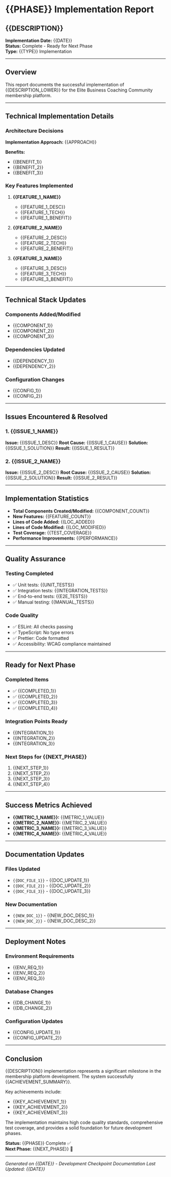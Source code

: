 # {{PHASE}} Implementation Report

## {{DESCRIPTION}}

**Implementation Date:** {{DATE}}  
**Status:** Complete - Ready for Next Phase  
**Type:** {{TYPE}} Implementation

---

## Overview

This report documents the successful implementation of {{DESCRIPTION_LOWER}} for the Elite Business Coaching Community membership platform.

---

## Technical Implementation Details

### Architecture Decisions

**Implementation Approach:** {{APPROACH}}

**Benefits:**

- {{BENEFIT_1}}
- {{BENEFIT_2}}
- {{BENEFIT_3}}

### Key Features Implemented

1. **{{FEATURE_1_NAME}}**
   - {{FEATURE_1_DESC}}
   - {{FEATURE_1_TECH}}
   - {{FEATURE_1_BENEFIT}}

2. **{{FEATURE_2_NAME}}**
   - {{FEATURE_2_DESC}}
   - {{FEATURE_2_TECH}}
   - {{FEATURE_2_BENEFIT}}

3. **{{FEATURE_3_NAME}}**
   - {{FEATURE_3_DESC}}
   - {{FEATURE_3_TECH}}
   - {{FEATURE_3_BENEFIT}}

---

## Technical Stack Updates

### Components Added/Modified

- {{COMPONENT_1}}
- {{COMPONENT_2}}
- {{COMPONENT_3}}

### Dependencies Updated

- {{DEPENDENCY_1}}
- {{DEPENDENCY_2}}

### Configuration Changes

- {{CONFIG_1}}
- {{CONFIG_2}}

---

## Issues Encountered & Resolved

### 1. {{ISSUE_1_NAME}}

**Issue:** {{ISSUE_1_DESC}}
**Root Cause:** {{ISSUE_1_CAUSE}}
**Solution:** {{ISSUE_1_SOLUTION}}
**Result:** {{ISSUE_1_RESULT}}

### 2. {{ISSUE_2_NAME}}

**Issue:** {{ISSUE_2_DESC}}
**Root Cause:** {{ISSUE_2_CAUSE}}
**Solution:** {{ISSUE_2_SOLUTION}}
**Result:** {{ISSUE_2_RESULT}}

---

## Implementation Statistics

- **Total Components Created/Modified:** {{COMPONENT_COUNT}}
- **New Features:** {{FEATURE_COUNT}}
- **Lines of Code Added:** {{LOC_ADDED}}
- **Lines of Code Modified:** {{LOC_MODIFIED}}
- **Test Coverage:** {{TEST_COVERAGE}}
- **Performance Improvements:** {{PERFORMANCE}}

---

## Quality Assurance

### Testing Completed

- ✅ Unit tests: {{UNIT_TESTS}}
- ✅ Integration tests: {{INTEGRATION_TESTS}}
- ✅ End-to-end tests: {{E2E_TESTS}}
- ✅ Manual testing: {{MANUAL_TESTS}}

### Code Quality

- ✅ ESLint: All checks passing
- ✅ TypeScript: No type errors
- ✅ Prettier: Code formatted
- ✅ Accessibility: WCAG compliance maintained

---

## Ready for Next Phase

### Completed Items

- ✅ {{COMPLETED_1}}
- ✅ {{COMPLETED_2}}
- ✅ {{COMPLETED_3}}
- ✅ {{COMPLETED_4}}

### Integration Points Ready

- {{INTEGRATION_1}}
- {{INTEGRATION_2}}
- {{INTEGRATION_3}}

### Next Steps for {{NEXT_PHASE}}

1. {{NEXT_STEP_1}}
2. {{NEXT_STEP_2}}
3. {{NEXT_STEP_3}}
4. {{NEXT_STEP_4}}

---

## Success Metrics Achieved

- **{{METRIC_1_NAME}}:** {{METRIC_1_VALUE}}
- **{{METRIC_2_NAME}}:** {{METRIC_2_VALUE}}
- **{{METRIC_3_NAME}}:** {{METRIC_3_VALUE}}
- **{{METRIC_4_NAME}}:** {{METRIC_4_VALUE}}

---

## Documentation Updates

### Files Updated

- `{{DOC_FILE_1}}` - {{DOC_UPDATE_1}}
- `{{DOC_FILE_2}}` - {{DOC_UPDATE_2}}
- `{{DOC_FILE_3}}` - {{DOC_UPDATE_3}}

### New Documentation

- `{{NEW_DOC_1}}` - {{NEW_DOC_DESC_1}}
- `{{NEW_DOC_2}}` - {{NEW_DOC_DESC_2}}

---

## Deployment Notes

### Environment Requirements

- {{ENV_REQ_1}}
- {{ENV_REQ_2}}
- {{ENV_REQ_3}}

### Database Changes

- {{DB_CHANGE_1}}
- {{DB_CHANGE_2}}

### Configuration Updates

- {{CONFIG_UPDATE_1}}
- {{CONFIG_UPDATE_2}}

---

## Conclusion

{{DESCRIPTION}} implementation represents a significant milestone in the membership platform development. The system successfully {{ACHIEVEMENT_SUMMARY}}.

Key achievements include:

- {{KEY_ACHIEVEMENT_1}}
- {{KEY_ACHIEVEMENT_2}}
- {{KEY_ACHIEVEMENT_3}}

The implementation maintains high code quality standards, comprehensive test coverage, and provides a solid foundation for future development phases.

**Status:** {{PHASE}} Complete ✅  
**Next Phase:** {{NEXT_PHASE}} 🔄

---

_Generated on {{DATE}} - Development Checkpoint Documentation_
_Last Updated: {{DATE}}_
